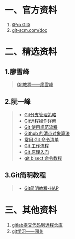 # 一、官方资料

1.  [《Pro Git》](https://git-scm.com/book/zh/v2)
2.  [git-scm.com/doc](https://www.git-scm.com/doc)



# 二、精选资料

## 1.廖雪峰

>  [Git教程——廖雪峰](https://www.liaoxuefeng.com/wiki/0013739516305929606dd18361248578c67b8067c8c017b000)

 

## 2.阮一峰

> - [Git分支管理策略](http://www.ruanyifeng.com/blog/2012/07/git.html)
> - [Git远程操作详解](http://www.ruanyifeng.com/blog/2014/06/git_remote.html)
> - [Git 使用规范流程](http://www.ruanyifeng.com/blog/2015/08/git-use-process.html)
> - [Github 的清点对象算法](http://www.ruanyifeng.com/blog/2015/09/git-bitmap.html)
> - [常用 Git 命令清单](http://www.ruanyifeng.com/blog/2015/12/git-cheat-sheet.html)
> - [Git 工作流程](http://www.ruanyifeng.com/blog/2015/12/git-workflow.html)
> - [Git 原理入门](http://www.ruanyifeng.com/blog/2018/10/git-internals.html)
> - [git bisect 命令教程](http://www.ruanyifeng.com/blog/2018/12/git-bisect.html)

 

## 3.Git简明教程

> - [Git简明教程-HAP](https://rdc.hand-china.com/gitlab/HAP/hap-developer-guide/blob/master/git-guide.md)



# 三、其他资料

1. [gitlab提交代码到远程仓库  ](http://blog.163.com/wujiaxing009@126/blog/static/7198839920176275715927/)
2. [git学习——闯关](https://learngitbranching.js.org/)